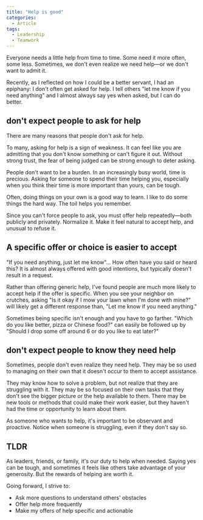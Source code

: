 ```yaml
---
title: "Help is good"
categories:
  - Article
tags:
  - Leadership
  - Teamwork
---
```


Everyone needs a little help from time to time. Some need it more often, some less. Sometimes, we don't even realize we need help—or we don't want to admit it.

Recently, as I reflected on how I could be a better servant, I had an epiphany: I don't often get asked for help. I tell others "let me know if you need anything" and I almost always say yes when asked, but I can do better.

## don't expect people to ask for help

There are many reasons that people don't ask for help.

To many, asking for help is a sign of weakness. It can feel like you are admitting that you don't know something or can't figure it out. Without strong trust, the fear of being judged can be strong enough to deter asking.

People don't want to be a burden. In an increasingly busy world, time is precious. Asking for someone to spend their time helping you, especially when you think their time is more important than yours, can be tough.

Often, doing things on your own is a good way to learn. I like to do some things the hard way. The toil helps you remember.

Since you can't force people to ask, you must offer help repeatedly—both publicly and privately. Normalize it. Make it feel natural to accept help, and unusual to refuse it.

## A specific offer or choice is easier to accept

"If you need anything, just let me know"... How often have you said or heard this? It is almost always offered with good intentions, but typically doesn't result in a request.

Rather than offering generic help, I've found people are much more likely to accept help if the offer is specific. When you see your neighbor on crutches, asking "Is it okay if I mow your lawn when I'm done with mine?" will likely get a different response than, "Let me know if you need anything."

Sometimes being specific isn't enough and you have to go farther.  "Which do you like better, pizza or Chinese food?" can easily be followed up by "Should I drop some off around 6 or do you like to eat later?"

## don't expect people to know they need help

Sometimes, people don't even realize they need help. They may be so used to managing on their own that it doesn't occur to them to accept assistance. 

They may know how to solve a problem, but not realize that they are struggling with it. They may be so focused on their own tasks that they don't see the bigger picture or the help available to them. There may be new tools or methods that could make their work easier, but they haven't had the time or opportunity to learn about them.

As someone who wants to help, it's important to be observant and proactive. Notice when someone is struggling, even if they don't say so.

## TLDR

As leaders, friends, or family, it's our duty to help when needed. Saying yes can be tough, and sometimes it feels like others take advantage of your generosity. But the rewards of helping are worth it.

Going forward, I strive to:
* Ask more questions to understand others' obstacles
* Offer help more frequently
* Make my offers of help specific and actionable


